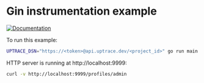 # Gin instrumentation example

[![Documentation](https://img.shields.io/badge/uptrace-documentation-informational)](https://docs.uptrace.dev/go/opentelemetry-gin-gonic/)

To run this example:

```bash
UPTRACE_DSN="https://<token>@api.uptrace.dev/<project_id>" go run main.go
```

HTTP server is running at http://localhost:9999:

```bash
curl -v http://localhost:9999/profiles/admin
```
